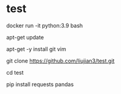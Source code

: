 # test

docker run -it python:3.9 bash


apt-get update

apt-get -y install git vim


git clone https://github.com/liujian3/test.git

cd test


pip install requests pandas

